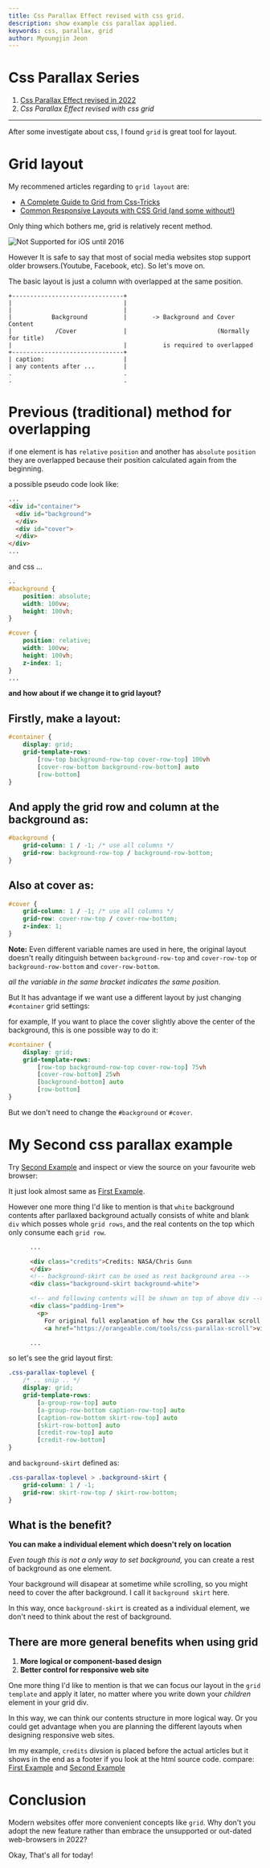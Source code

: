 ```yaml
---
title: Css Parallax Effect revised with css grid.
description: show example css parallax applied.
keywords: css, parallax, grid
author: Myoungjin Jeon
---
```


# Css Parallax Series

1. [Css Parallax Effect revised in 2022](/posts/2022-03-12-css-parallax-revised-0.html)
2. *Css Parallax Effect revised with css grid*

----

After some investigate about css, I found `grid` is great tool for layout.

# Grid layout

My recommened articles regarding to `grid layout` are:

- [A Complete Guide to Grid from Css-Tricks](https://css-tricks.com/snippets/css/complete-guide-grid/)
- [Common Responsive Layouts with CSS Grid (and some without!)](https://medium.com/samsung-internet-dev/common-responsive-layouts-with-css-grid-and-some-without-245a862f48df)

Only thing which bothers me, grid is relatively recent method.

![Not Supported for iOS until 2016](/images/CssParallax-18Mar2022.caniuse-grid-ios.jpg)

However It is safe to say that most of social media websites stop support older
browsers.(Youtube, Facebook, etc). So let's move on.

The basic layout is just a column with overlapped at the same position.

```ascii
+-------------------------------+
|                               |
|                               |
|           Background          |       -> Background and Cover Content
|            /Cover             |                         (Normally for title)
|                               |          is required to overlapped
+-------------------------------+
| caption:                      |
| any contents after ...        |
.                               .
.                               .

```

# Previous (traditional) method for overlapping

if one element is has `relative` `position` and another has `absolute` `position`
they are overlapped because their position calculated again from the beginning.

a possible pseudo code look like:
```html
...
<div id="container">
  <div id="background">
  </div>
  <div id="cover">
  </div>
</div>
...
```

and css ...

```css
..
#background {
    position: absolute;
    width: 100vw;
    height: 100vh;
}

#cover {
    position: relative;
    width: 100vw;
    height: 100vh;
    z-index: 1;
}
...
```

**and how about if we change it to grid layout?**

## Firstly, make a layout:
```css
#container {
    display: grid;
    grid-template-rows:
        [row-top background-row-top cover-row-top] 100vh
        [cover-row-bottom background-row-bottom] auto
        [row-bottom]
}
```

## And apply the grid row and column at the background as:
```css
#background {
    grid-column: 1 / -1; /* use all columns */
    grid-row: background-row-top / background-row-bottom;
}
```

## Also at cover as:
```css
#cover {
    grid-column: 1 / -1; /* use all columns */
    grid-row: cover-row-top / cover-row-bottom;
    z-index: 1;
}
```

**Note:** Even different variable names are used in here, the original layout
doesn't really ditinguish between `background-row-top` and `cover-row-top`
or `background-row-bottom` and `cover-row-bottom`.

*all the variable in the same bracket indicates the same position.*

But It has advantage if we want use a different layout by just changing
`#container` grid settings:

for example, If you want to place the cover slightly above the center of
the background, this is one possible way to do it:

```css
#container {
    display: grid;
    grid-template-rows:
        [row-top background-row-top cover-row-top] 75vh
        [cover-row-bottom] 25vh
        [background-bottom] auto
        [row-bottom]
}
```

But we don't need to change the `#background` or `#cover`.

# My Second css parallax example

Try [Second Example](/examples/18Mar2022.CssParallax/cssParallaxExample.html) and inspect or view the source on your favourite web browser:

It just look almost same as [First Example](/examples/07Mar2022.CssParallax/cssParallaxExample.html).

However one more thing I'd like to mention is that
`white` background contents after parllaxed background actually consists of
white and blank `div` which posses whole `grid rows`, and the real contents on
the top which only consume each `grid row`.

```html
      ...

      <div class="credits">Credits: NASA/Chris Gunn
      </div>
      <!-- background-skirt can be used as rest background area -->
      <div class="background-skirt background-white">

      <!-- and following contents will be shown on top of above div -->
      <div class="padding-1rem">
        <p>
          For original full explanation of how the Css parallax scroll effects works,
          <a href="https://orangeable.com/tools/css-parallax-scroll">visit this site</a>

      ...
```

so let's see the grid layout first:

```css
.css-parallax-toplevel {
    /* .. snip .. */
    display: grid;
    grid-template-rows:
        [a-group-row-top] auto
        [a-group-row-bottom caption-row-top] auto
        [caption-row-bottom skirt-row-top] auto
        [skirt-row-bottom] auto
        [credit-row-top] auto
        [credit-row-bottom]
}
```

and `background-skirt` defined as:

```css
.css-parallax-toplevel > .background-skirt {
    grid-column: 1 / -1;
    grid-row: skirt-row-top / skirt-row-bottom;
}
```

## What is the benefit?

**You can make a individual element which doesn't rely on location**

*Even tough this is not a only way to set background,* you can create
a rest of background as one element.

Your background will disapear at sometime while scrolling,
so you might need to cover the after background. I call it `background skirt` here.

In this way, once `background-skirt` is created as a individual element,
we don't need to think about the rest of background.

## There are more general benefits when using **grid**

1. **More logical or component-based design**
2. **Better control for responsive web site**

One more thing I'd like to mention is that
we can focus our layout in the `grid template` and apply it later,
no matter where you write down your *children* element in your grid div.

In this way, we can think our contents structure in more logical way.
Or you could get advantage when you are planning the different layouts
when designing responsive web sites.

Im my example, `credits` divsion is placed before the actual articles
but it shows in the end as a footer if you look at the html source code.
compare: [First Example](/examples/07Mar2022.CssParallax/cssParallaxExample.html)
and [Second Example](/examples/18Mar2022.CssParallax/cssParallaxExample.html)

# Conclusion

Modern websites offer more convenient concepts like `grid`.
Why don't you adopt the new feature rather than embrace the unsupported or
out-dated web-browsers in 2022?


Okay, That's all for today!
